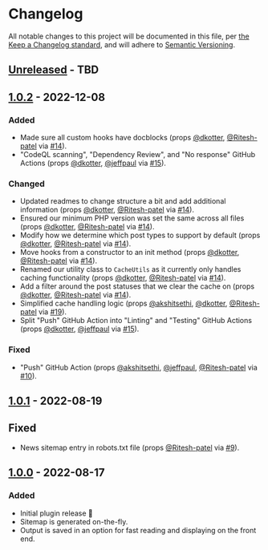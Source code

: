 # Changelog

All notable changes to this project will be documented in this file, per [the Keep a Changelog standard](http://keepachangelog.com/), and will adhere to [Semantic Versioning](http://semver.org/).

## [Unreleased] - TBD

## [1.0.2] - 2022-12-08
### Added
- Made sure all custom hooks have docblocks (props [@dkotter](https://github.com/dkotter), [@Ritesh-patel](https://github.com/Ritesh-patel) via [#14](https://github.com/10up/simple-google-news-sitemap/pull/14)).
- "CodeQL scanning", "Dependency Review", and "No response" GitHub Actions (props [@dkotter](https://github.com/dkotter), [@jeffpaul](https://github.com/jeffpaul) via [#15](https://github.com/10up/simple-google-news-sitemap/pull/15)).

### Changed
- Updated readmes to change structure a bit and add additional information (props [@dkotter](https://github.com/dkotter), [@Ritesh-patel](https://github.com/Ritesh-patel) via [#14](https://github.com/10up/simple-google-news-sitemap/pull/14)).
- Ensured our minimum PHP version was set the same across all files (props [@dkotter](https://github.com/dkotter), [@Ritesh-patel](https://github.com/Ritesh-patel) via [#14](https://github.com/10up/simple-google-news-sitemap/pull/14)).
- Modify how we determine which post types to support by default (props [@dkotter](https://github.com/dkotter), [@Ritesh-patel](https://github.com/Ritesh-patel) via [#14](https://github.com/10up/simple-google-news-sitemap/pull/14)).
- Move hooks from a constructor to an init method (props [@dkotter](https://github.com/dkotter), [@Ritesh-patel](https://github.com/Ritesh-patel) via [#14](https://github.com/10up/simple-google-news-sitemap/pull/14)).
- Renamed our utility class to `CacheUtils` as it currently only handles caching functionality (props [@dkotter](https://github.com/dkotter), [@Ritesh-patel](https://github.com/Ritesh-patel) via [#14](https://github.com/10up/simple-google-news-sitemap/pull/14)).
- Add a filter around the post statuses that we clear the cache on (props [@dkotter](https://github.com/dkotter), [@Ritesh-patel](https://github.com/Ritesh-patel) via [#14](https://github.com/10up/simple-google-news-sitemap/pull/14)).
- Simplified cache handling logic (props [@akshitsethi](https://github.com/akshitsethi), [@dkotter](https://github.com/dkotter), [@Ritesh-patel](https://github.com/Ritesh-patel) via [#19](https://github.com/10up/simple-google-news-sitemap/pull/19)).
- Split "Push" GitHub Action into "Linting" and "Testing" GitHub Actions (props [@dkotter](https://github.com/dkotter), [@jeffpaul](https://github.com/jeffpaul) via [#15](https://github.com/10up/simple-google-news-sitemap/pull/15)).

### Fixed
- "Push" GitHub Action (props [@akshitsethi](https://github.com/akshitsethi), [@jeffpaul](https://github.com/jeffpaul), [@Ritesh-patel](https://github.com/Ritesh-patel) via [#10](https://github.com/10up/simple-google-news-sitemap/pull/10)).

## [1.0.1] - 2022-08-19
## Fixed
- News sitemap entry in robots.txt file (props [@Ritesh-patel](https://github.com/Ritesh-patel) via [#9](https://github.com/10up/simple-google-news-sitemap/pull/9)).

## [1.0.0] - 2022-08-17
### Added
- Initial plugin release 🎉
- Sitemap is generated on-the-fly.
- Output is saved in an option for fast reading and displaying on the front end.

[Unreleased]: https://github.com/10up/simple-google-news-sitemap/compare/trunk...develop
[1.0.2]: https://github.com/10up/simple-google-news-sitemap/compare/1.0.1..1.0.2
[1.0.1]: https://github.com/10up/simple-google-news-sitemap/compare/1.0.0..1.0.1
[1.0.0]: https://github.com/10up/simple-google-news-sitemap/releases/tag/1.0.0